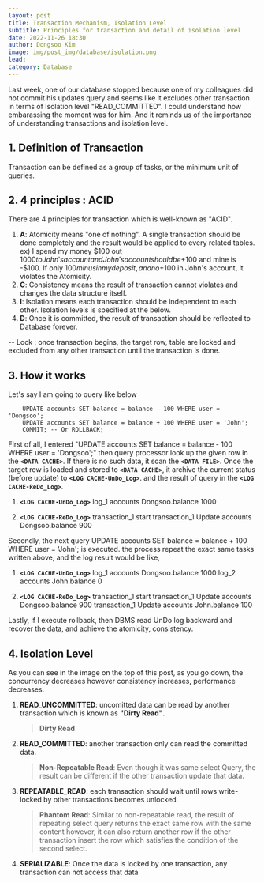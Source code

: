 ```yaml
---
layout: post
title: Transaction Mechanism, Isolation Level
subtitle: Principles for transaction and detail of isolation level
date: 2022-11-26 18:30
author: Dongsoo Kim
image: img/post_img/database/isolation.png
lead:
category: Database
---
```


Last week, one of our database stopped because one of my colleagues did not commit his updates query and seems like it excludes other transaction in terms of Isolation level "READ_COMMITTED". I could understand how embarassing the moment was for him. And it reminds us of the importance of understanding transactions and isolation level.

## **1. Definition of Transaction**

Transaction can be defined as a group of tasks, or the minimum unit of queries.

## **2. 4 principles : ACID**

There are 4 principles for transaction which is well-known as "ACID".

1. **A**: Atomicity means "one of nothing". A single transaction should be done completely and the result would be applied to every related tables.<br>
   ex) I spend my money $100 out $1000 to John's account and John's account should be +$100 and mine is -$100. If only $100 minus in my deposit, and no +$100 in John's account, it violates the Atomicity.
2. **C**: Consistency means the result of transaction cannot violates and changes the data structure itself.
3. **I**: Isolation means each transaction should be independent to each other. Isolation levels is specified at the below.
4. **D**: Once it is committed, the result of transaction should be reflected to Database forever.

-- Lock : once transaction begins, the target row, table are locked and excluded from any other transaction until the transaction is done.

## **3. How it works**

Let's say I am going to query like below

```language
    UPDATE accounts SET balance = balance - 100 WHERE user = 'Dongsoo';
    UPDATE accounts SET balance = balance + 100 WHERE user = 'John';
    COMMIT; -- Or ROLLBACK;
```

First of all, I entered "UPDATE accounts SET balance = balance - 100 WHERE user = 'Dongsoo';"
then query processor look up the given row in the **`<DATA CACHE>`**. If there is no such data, it scan the **`<DATA FILE>`**.
Once the target row is loaded and stored to **`<DATA CACHE>`**, it archive the current status (before update) to **`<LOG CACHE-UnDo_Log>`**.
and the result of query in the **`<LOG CACHE-ReDo_Log>`**.

1. **`<LOG CACHE-UnDo_Log>`**
   log_1 accounts Dongsoo.balance 1000

2. **`<LOG CACHE-ReDo_Log>`**
   transaction_1 start
   transaction_1 Update accounts Dongsoo.balance 900

Secondly, the next query UPDATE accounts SET balance = balance + 100 WHERE user = 'John'; is executed.
the process repeat the exact same tasks written above, and the log result would be like,

1. **`<LOG CACHE-UnDo_Log>`**
   log_1 accounts Dongsoo.balance 1000
   log_2 accounts John.balance 0

2. **`<LOG CACHE-ReDo_Log>`**
   transaction_1 start
   transaction_1 Update accounts Dongsoo.balance 900
   transaction_1 Update accounts John.balance 100

Lastly, if I execute rollback, then DBMS read UnDo log backward and recover the data, and achieve the atomicity, consistency.

## **4. Isolation Level**

As you can see in the image on the top of this post, as you go down, the concurrency decreases however consistency increases, performance decreases.

1. **READ_UNCOMMITTED**: uncomitted data can be read by another transaction which is known as **"Dirty Read"**.
   > **Dirty Read**
2. **READ_COMMITTED**: another transaction only can read the committed data.<br>
   > **Non-Repeatable Read**: Even though it was same select Query, the result can be different if the other transaction update that data.
3. **REPEATABLE_READ**: each transaction should wait until rows write-locked by other transactions becomes unlocked.
   > **Phantom Read**: Similar to non-repeatable read, the result of repeating select query returns the exact same row with the same content however, it can also return another row if the other transaction insert the row which satisfies the condition of the second select.
4. **SERIALIZABLE**: Once the data is locked by one transaction, any transaction can not access that data
